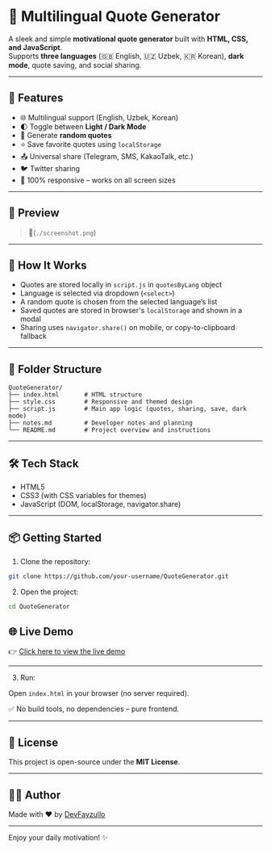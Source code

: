 # 💬 Multilingual Quote Generator

A sleek and simple **motivational quote generator** built with **HTML, CSS, and JavaScript**.  
Supports **three languages** (🇬🇧 English, 🇺🇿 Uzbek, 🇰🇷 Korean), **dark mode**, quote saving, and social sharing.

---

## 🚀 Features

- 🌐 Multilingual support (English, Uzbek, Korean)
- 🌓 Toggle between **Light / Dark Mode**
- 🔁 Generate **random quotes**
- ⭐ Save favorite quotes using `localStorage`
- 📤 Universal share (Telegram, SMS, KakaoTalk, etc.)
- 🐦 Twitter sharing
- 📱 100% responsive – works on all screen sizes

---

## 📸 Preview

> 📌(`./screenshot.png`)

---

## 🧠 How It Works

- Quotes are stored locally in `script.js` in `quotesByLang` object
- Language is selected via dropdown (`<select>`)
- A random quote is chosen from the selected language’s list
- Saved quotes are stored in browser's `localStorage` and shown in a modal
- Sharing uses `navigator.share()` on mobile, or copy-to-clipboard fallback

---

## 📂 Folder Structure

```
QuoteGenerator/
├── index.html       # HTML structure
├── style.css        # Responsive and themed design
├── script.js        # Main app logic (quotes, sharing, save, dark mode)
├── notes.md         # Developer notes and planning
└── README.md        # Project overview and instructions
```

---

## 🛠 Tech Stack

- HTML5
- CSS3 (with CSS variables for themes)
- JavaScript (DOM, localStorage, navigator.share)

---

## 📦 Getting Started

1. Clone the repository:

```bash
git clone https://github.com/your-username/QuoteGenerator.git
```

2. Open the project:

```bash
cd QuoteGenerator
```

## 🌐 Live Demo

👉 [Click here to view the live demo](https://multilingual-quote-generator.netlify.app/)

---

3. Run:

Open `index.html` in your browser (no server required).

✅ No build tools, no dependencies – pure frontend.

---

## 📄 License

This project is open-source under the **MIT License**.

---

## 👨‍💻 Author

Made with ❤️ by [DevFayzullo](https://github.com/DevFayzullo)

---

Enjoy your daily motivation! ✨
